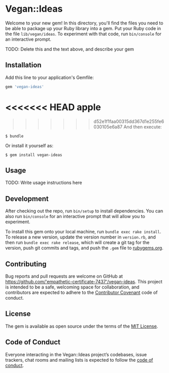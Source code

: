 # Vegan::Ideas

Welcome to your new gem! In this directory, you'll find the files you need to be able to package up your Ruby library into a gem. Put your Ruby code in the file `lib/vegan/ideas`. To experiment with that code, run `bin/console` for an interactive prompt.

TODO: Delete this and the text above, and describe your gem

## Installation

Add this line to your application's Gemfile:

```ruby
gem 'vegan-ideas'
```
<<<<<<< HEAD
apple 
=======

>>>>>>> d52e1f1faa00315dd367d1e255fe6030105e6a87
And then execute:

    $ bundle

Or install it yourself as:

    $ gem install vegan-ideas

## Usage

TODO: Write usage instructions here

## Development

After checking out the repo, run `bin/setup` to install dependencies. You can also run `bin/console` for an interactive prompt that will allow you to experiment.

To install this gem onto your local machine, run `bundle exec rake install`. To release a new version, update the version number in `version.rb`, and then run `bundle exec rake release`, which will create a git tag for the version, push git commits and tags, and push the `.gem` file to [rubygems.org](https://rubygems.org).

## Contributing

Bug reports and pull requests are welcome on GitHub at https://github.com/'empathetic-certificate-7437'/vegan-ideas. This project is intended to be a safe, welcoming space for collaboration, and contributors are expected to adhere to the [Contributor Covenant](http://contributor-covenant.org) code of conduct.

## License

The gem is available as open source under the terms of the [MIT License](https://opensource.org/licenses/MIT).

## Code of Conduct

Everyone interacting in the Vegan::Ideas project’s codebases, issue trackers, chat rooms and mailing lists is expected to follow the [code of conduct](https://github.com/'empathetic-certificate-7437'/vegan-ideas/blob/master/CODE_OF_CONDUCT.md).
